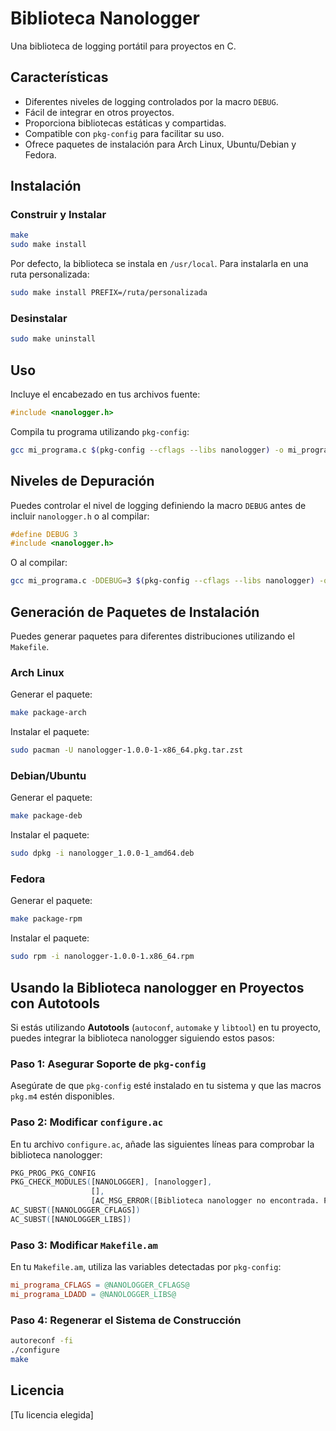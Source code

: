 # Biblioteca Nanologger

Una biblioteca de logging portátil para proyectos en C.

## Características

- Diferentes niveles de logging controlados por la macro `DEBUG`.
- Fácil de integrar en otros proyectos.
- Proporciona bibliotecas estáticas y compartidas.
- Compatible con `pkg-config` para facilitar su uso.
- Ofrece paquetes de instalación para Arch Linux, Ubuntu/Debian y Fedora.

## Instalación

### Construir y Instalar

```bash
make
sudo make install
```

Por defecto, la biblioteca se instala en `/usr/local`. Para instalarla en una ruta personalizada:

```bash
sudo make install PREFIX=/ruta/personalizada
```

### Desinstalar

```bash
sudo make uninstall
```

## Uso

Incluye el encabezado en tus archivos fuente:

```c
#include <nanologger.h>
```

Compila tu programa utilizando `pkg-config`:

```bash
gcc mi_programa.c $(pkg-config --cflags --libs nanologger) -o mi_programa
```

## Niveles de Depuración

Puedes controlar el nivel de logging definiendo la macro `DEBUG` antes de incluir `nanologger.h` o al compilar:

```c
#define DEBUG 3
#include <nanologger.h>
```

O al compilar:

```bash
gcc mi_programa.c -DDEBUG=3 $(pkg-config --cflags --libs nanologger) -o mi_programa
```

## Generación de Paquetes de Instalación

Puedes generar paquetes para diferentes distribuciones utilizando el `Makefile`.

### Arch Linux

Generar el paquete:

```bash
make package-arch
```

Instalar el paquete:

```bash
sudo pacman -U nanologger-1.0.0-1-x86_64.pkg.tar.zst
```

### Debian/Ubuntu

Generar el paquete:

```bash
make package-deb
```

Instalar el paquete:

```bash
sudo dpkg -i nanologger_1.0.0-1_amd64.deb
```

### Fedora

Generar el paquete:

```bash
make package-rpm
```

Instalar el paquete:

```bash
sudo rpm -i nanologger-1.0.0-1.x86_64.rpm
```

## Usando la Biblioteca nanologger en Proyectos con Autotools

Si estás utilizando **Autotools** (`autoconf`, `automake` y `libtool`) en tu proyecto, puedes integrar la biblioteca nanologger siguiendo estos pasos:

### Paso 1: Asegurar Soporte de `pkg-config`

Asegúrate de que `pkg-config` esté instalado en tu sistema y que las macros `pkg.m4` estén disponibles.

### Paso 2: Modificar `configure.ac`

En tu archivo `configure.ac`, añade las siguientes líneas para comprobar la biblioteca nanologger:

```m4
PKG_PROG_PKG_CONFIG
PKG_CHECK_MODULES([NANOLOGGER], [nanologger],
                  [],
                  [AC_MSG_ERROR([Biblioteca nanologger no encontrada. Por favor, instala la biblioteca nanologger.])])
AC_SUBST([NANOLOGGER_CFLAGS])
AC_SUBST([NANOLOGGER_LIBS])
```

### Paso 3: Modificar `Makefile.am`

En tu `Makefile.am`, utiliza las variables detectadas por `pkg-config`:

```makefile
mi_programa_CFLAGS = @NANOLOGGER_CFLAGS@
mi_programa_LDADD = @NANOLOGGER_LIBS@
```

### Paso 4: Regenerar el Sistema de Construcción

```bash
autoreconf -fi
./configure
make
```

## Licencia

[Tu licencia elegida]
